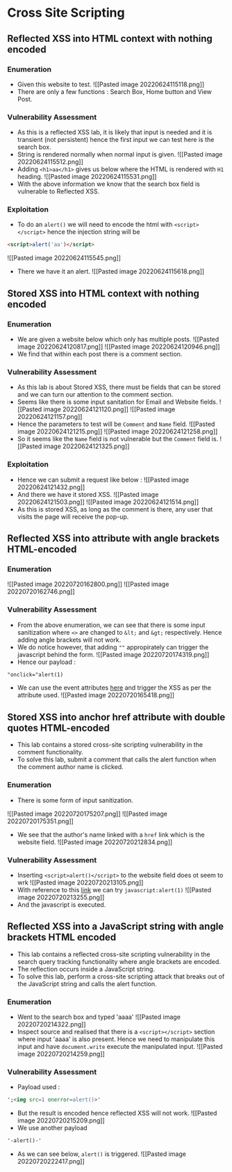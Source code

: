 # Cross Site Scripting
## Reflected XSS into HTML context with nothing encoded
### Enumeration
- Given this website to test.
![[Pasted image 20220624115118.png]]
- There are only a few functions : Search Box, Home button and View Post.
### Vulnerability Assessment
- As this is a reflected XSS lab, it is likely that input is needed and it is transient (not persistent) hence the first input we can test here is the search box.
 - String is rendered normally when normal input is given. 
 ![[Pasted image 20220624115512.png]]
- Adding `<h1>aa</h1>` gives us below where the HTML is rendered with `H1` heading.
 ![[Pasted image 20220624115531.png]]
- With the above information we know that the search box field is vulnerable to Reflected XSS.
### Exploitation
- To do an `alert()` we will need to encode the html with `<script></script>` hence the injection string will be 
```html
<script>alert('aa')</script>
```
![[Pasted image 20220624115545.png]]
 - There we have it an alert.
 ![[Pasted image 20220624115618.png]]

## Stored XSS into HTML context with nothing encoded
### Enumeration
- We are given a website below which only has multiple posts.
![[Pasted image 20220624120817.png]]
![[Pasted image 20220624120946.png]]
- We find that within each post there is a comment section.
### Vulnerability Assessment
- As this lab is about Stored XSS, there must be fields that can be stored and we can turn our attention to the comment section.
- Seems like there is some input sanitation for Email and Website fields.
![[Pasted image 20220624121120.png]]
![[Pasted image 20220624121157.png]]
- Hence the parameters to test will be `Comment` and `Name` field.
![[Pasted image 20220624121215.png]]
![[Pasted image 20220624121258.png]]
- So it seems like the `Name` field is not vulnerable but the `Comment` field is.
![[Pasted image 20220624121325.png]]
### Exploitation
- Hence we can submit a request like below : 
![[Pasted image 20220624121432.png]]
- And there we have it stored XSS.
![[Pasted image 20220624121503.png]]
![[Pasted image 20220624121514.png]]
- As this is stored XSS, as long as the comment is there, any user that visits the page will receive the pop-up.


## Reflected XSS into attribute with angle brackets HTML-encoded
### Enumeration
![[Pasted image 20220720162800.png]]
![[Pasted image 20220720162746.png]]
### Vulnerability Assessment
- From the above enumeration, we can see that there is some input sanitization where `<>` are changed to `&lt;` and `&gt;` respectively. Hence adding angle brackets will not work.
- We do notice however, that adding `""` appropirately can trigger the javascript behind the form.
![[Pasted image 20220720174319.png]]
- Hence our payload :
```html
"onclick="alert(1)
```
- We can use the event attributes [here](https://www.w3schools.com/tags/ref_eventattributes.asp) and trigger the XSS as per the attribute  used.
![[Pasted image 20220720165418.png]]

## Stored XSS into anchor href attribute with double quotes HTML-encoded
- This lab contains a stored cross-site scripting vulnerability in the comment functionality. 
- To solve this lab, submit a comment that calls the alert function when the comment author name is clicked. 
### Enumeration
- There is some form of input sanitization.

![[Pasted image 20220720175207.png]]
![[Pasted image 20220720175351.png]]
- We see that the author's name linked with a `href` link which is the website field. 
![[Pasted image 20220720212834.png]]
### Vulnerability Assessment
- Inserting `<script>alert()</script>` to the website field does ot seem to wrk
![[Pasted image 20220720213105.png]]
- With reference to this [link](https://security.stackexchange.com/questions/11985/will-javascript-be-executed-which-is-in-an-href) we can try `javascript:alert(1)`
 ![[Pasted image 20220720213255.png]]
- And the javascript is executed.

## Reflected XSS into a JavaScript string with angle brackets HTML encoded
- This lab contains a reflected cross-site scripting vulnerability in the search query tracking functionality where angle brackets are encoded. 
- The reflection occurs inside a JavaScript string. 
- To solve this lab, perform a cross-site scripting attack that breaks out of the JavaScript string and calls the alert function. 
### Enumeration
- Went to the search box and typed 'aaaa'
![[Pasted image 20220720214322.png]]
- Inspect source and realised that there is a `<script></script>` section where input 'aaaa' is also present. Hence we need to manipulate this input and have `document.write` execute the manipulated input.
![[Pasted image 20220720214259.png]]

### Vulnerability Assessment
- Payload used : 
```html
';<img src=1 onerror=alert()>'
```
- But the result is encoded hence reflected XSS will not work.
![[Pasted image 20220720215209.png]]
- We use another payload 
```html
'-alert()-'
```
- As we can see below, `alert()` is triggered.
![[Pasted image 20220720222417.png]]